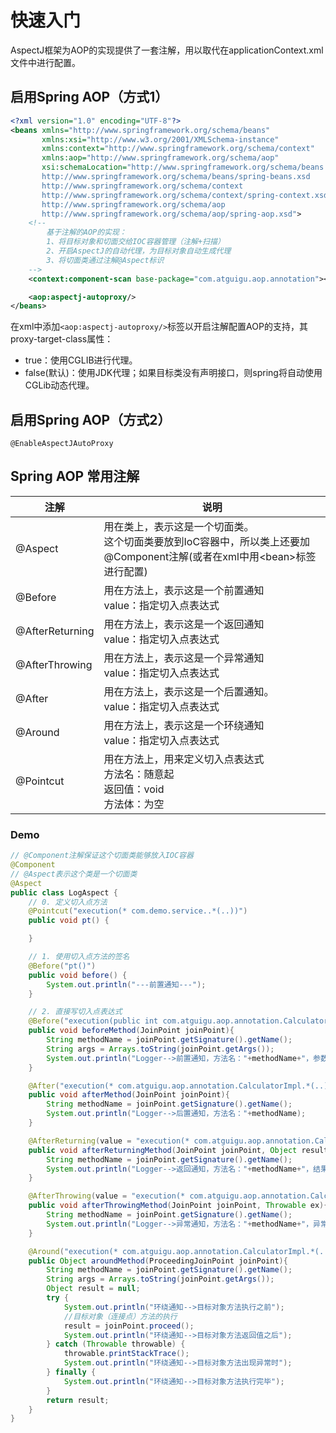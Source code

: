 # 快速入门
AspectJ框架为AOP的实现提供了一套注解，用以取代在applicationContext.xml文件中进行配置。

## 启用Spring AOP（方式1）
```XML
<?xml version="1.0" encoding="UTF-8"?>
<beans xmlns="http://www.springframework.org/schema/beans"
       xmlns:xsi="http://www.w3.org/2001/XMLSchema-instance"
       xmlns:context="http://www.springframework.org/schema/context"
       xmlns:aop="http://www.springframework.org/schema/aop"
       xsi:schemaLocation="http://www.springframework.org/schema/beans
       http://www.springframework.org/schema/beans/spring-beans.xsd
       http://www.springframework.org/schema/context
       http://www.springframework.org/schema/context/spring-context.xsd
       http://www.springframework.org/schema/aop
       http://www.springframework.org/schema/aop/spring-aop.xsd">
    <!--
        基于注解的AOP的实现：
        1、将目标对象和切面交给IOC容器管理（注解+扫描）
        2、开启AspectJ的自动代理，为目标对象自动生成代理
        3、将切面类通过注解@Aspect标识
    -->
    <context:component-scan base-package="com.atguigu.aop.annotation"></context:component-scan>

    <aop:aspectj-autoproxy/>
</beans>
```
在xml中添加`<aop:aspectj-autoproxy/>`标签以开启注解配置AOP的支持，其proxy-target-class属性：
* true：使用CGLIB进行代理。
* false(默认)：使用JDK代理；如果目标类没有声明接口，则spring将自动使用CGLib动态代理。

## 启用Spring AOP（方式2）
`@EnableAspectJAutoProxy`

## Spring AOP 常用注解
|注解|说明|
|---|---|
|@Aspect|用在类上，表示这是一个切面类。<br/>这个切面类要放到IoC容器中，所以类上还要加@Component注解(或者在xml中用\<bean>标签进行配置)|
|@Before|用在方法上，表示这是一个前置通知<br/>value：指定切入点表达式|
|@AfterReturning|用在方法上，表示这是一个返回通知<br/>value：指定切入点表达式|
|@AfterThrowing|用在方法上，表示这是一个异常通知<br/>value：指定切入点表达式|
|@After|用在方法上，表示这是一个后置通知。<br/>value：指定切入点表达式|
|@Around|用在方法上，表示这是一个环绕通知<br/>value：指定切入点表达式|
|@Pointcut|用在方法上，用来定义切入点表达式<br/>方法名：随意起<br/>返回值：void<br/>方法体：为空|

### Demo
```java
// @Component注解保证这个切面类能够放入IOC容器
@Component
// @Aspect表示这个类是一个切面类
@Aspect
public class LogAspect {
    // 0. 定义切入点方法
    @Pointcut("execution(* com.demo.service..*(..))")
    public void pt() {

    }

    // 1. 使用切入点方法的签名
    @Before("pt()")  
    public void before() {
        System.out.println("---前置通知---");
    }

    // 2. 直接写切入点表达式
    @Before("execution(public int com.atguigu.aop.annotation.CalculatorImpl.*(..))")
    public void beforeMethod(JoinPoint joinPoint){
        String methodName = joinPoint.getSignature().getName();
        String args = Arrays.toString(joinPoint.getArgs());
        System.out.println("Logger-->前置通知，方法名："+methodName+"，参数："+args);
    }

    @After("execution(* com.atguigu.aop.annotation.CalculatorImpl.*(..))")
    public void afterMethod(JoinPoint joinPoint){
        String methodName = joinPoint.getSignature().getName();
        System.out.println("Logger-->后置通知，方法名："+methodName);
    }

    @AfterReturning(value = "execution(* com.atguigu.aop.annotation.CalculatorImpl.*(..))", returning = "result")
    public void afterReturningMethod(JoinPoint joinPoint, Object result){
        String methodName = joinPoint.getSignature().getName();
        System.out.println("Logger-->返回通知，方法名："+methodName+"，结果："+result);
    }

    @AfterThrowing(value = "execution(* com.atguigu.aop.annotation.CalculatorImpl.*(..))", throwing = "ex")
    public void afterThrowingMethod(JoinPoint joinPoint, Throwable ex){
        String methodName = joinPoint.getSignature().getName();
        System.out.println("Logger-->异常通知，方法名："+methodName+"，异常："+ex);
    }

    @Around("execution(* com.atguigu.aop.annotation.CalculatorImpl.*(..))")
    public Object aroundMethod(ProceedingJoinPoint joinPoint){
        String methodName = joinPoint.getSignature().getName();
        String args = Arrays.toString(joinPoint.getArgs());
        Object result = null;
        try {
            System.out.println("环绕通知-->目标对象方法执行之前");
            //目标对象（连接点）方法的执行
            result = joinPoint.proceed();
            System.out.println("环绕通知-->目标对象方法返回值之后");
        } catch (Throwable throwable) {
            throwable.printStackTrace();
            System.out.println("环绕通知-->目标对象方法出现异常时");
        } finally {
            System.out.println("环绕通知-->目标对象方法执行完毕");
        }
        return result;
    }
}
```